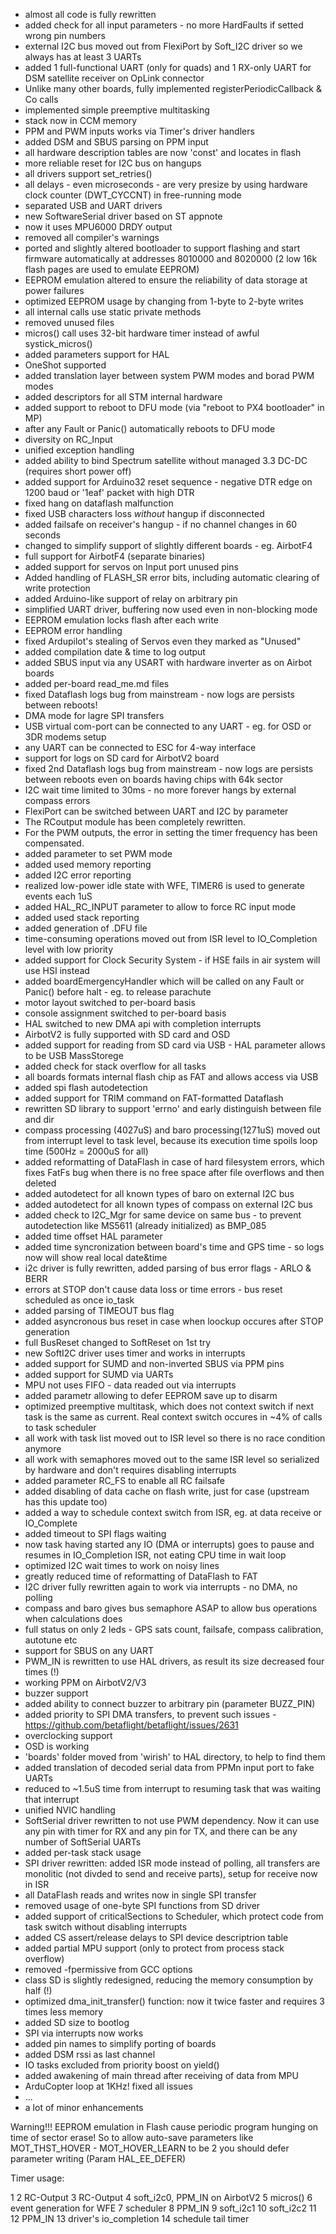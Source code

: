 * almost all code is fully rewritten
* added check for all input parameters - no more HardFaults if setted wrong pin numbers
* external I2C bus moved out from FlexiPort by Soft_I2C driver so we always has at least 3 UARTs
* added 1 full-functional UART (only for quads) and 1 RX-only UART for DSM satellite receiver on OpLink connector
* Unlike many other boards, fully implemented registerPeriodicCallback & Co calls
* implemented simple preemptive multitasking
* stack now in CCM memory
* PPM and PWM inputs works via Timer's driver handlers
* added DSM and SBUS parsing on PPM input
* all hardware description tables are now 'const' and locates in flash
* more reliable reset for I2C bus on hangups
* all drivers support set_retries()
* all delays - even microseconds - are very presize by using hardware clock counter (DWT_CYCCNT) in free-running mode
* separated USB and UART drivers
* new SoftwareSerial driver based on ST appnote
* now it uses MPU6000 DRDY output
* removed all compiler's warnings
* ported and slightly altered bootloader to support flashing and start firmware automatically at addresses 8010000 and 8020000 
  (2 low 16k flash pages are used to emulate EEPROM)
* EEPROM emulation altered to ensure the reliability of data storage at power failures
* optimized EEPROM usage by changing from 1-byte to 2-byte writes
* all internal calls use static private methods
* removed unused files
* micros() call uses 32-bit hardware timer instead of awful systick_micros()
* added parameters support for HAL
* OneShot supported
* added translation layer between system PWM modes and borad PWM modes
* added descriptors for all STM internal hardware
* added support to reboot to DFU mode (via "reboot to PX4 bootloader" in MP)
* after any Fault or Panic() automatically reboots to DFU mode
* diversity on RC_Input
* unified exception handling 
* added ability to bind Spectrum satellite without managed 3.3 DC-DC (requires short power off)
* added support for Arduino32 reset sequence - negative DTR edge on 1200 baud or '1eaf' packet with high DTR
* fixed hang on dataflash malfunction
* fixed USB characters loss *without* hangup if disconnected
* added failsafe on receiver's hangup - if no channel changes in 60 seconds
* changed to simplify support of slightly different boards - eg. AirbotF4
* full support for AirbotF4 (separate binaries)
* added support for servos on Input port unused pins
* Added handling of FLASH_SR error bits, including automatic clearing of write protection
* added Arduino-like support of relay on arbitrary pin
* simplified UART driver, buffering now used even in non-blocking mode
* EEPROM emulation locks flash after each write
* EEPROM error handling
* fixed Ardupilot's stealing of Servos even they marked as "Unused"
* added compilation date & time to log output
* added SBUS input via any USART with hardware inverter as on Airbot boards
* added per-board read_me.md files
* fixed Dataflash logs bug from mainstream - now logs are persists between reboots!
* DMA mode for lagre SPI transfers
* USB virtual com-port can be connected to any UART - eg. for OSD or 3DR modems setup
* any UART can be connected to ESC for 4-way interface
* support for logs on SD card for AirbotV2 board
* fixed 2nd Dataflash logs bug from mainstream - now logs are persists between reboots even on boards having chips with 64k sector
* I2C wait time limited to 30ms - no more forever hangs by external compass errors
* FlexiPort can be switched between UART and I2C by parameter
* The RCoutput module has been completely rewritten.
* For the PWM outputs, the error in setting the timer frequency has been compensated.
* added parameter to set PWM mode
* added used memory reporting
* added I2C error reporting
* realized low-power idle state with WFE, TIMER6 is used to generate events each 1uS
* added HAL_RC_INPUT parameter to allow to force RC input mode
* added used stack reporting
* added generation of .DFU file
* time-consuming operations moved out from ISR level to IO_Completion level with low priority
* added support for Clock Security System - if HSE fails in air system will use HSI instead
* added boardEmergencyHandler which will be called on any Fault or Panic() before halt - eg. to release parachute
* motor layout switched to per-board basis
* console assignment switched to per-board basis
* HAL switched to new DMA api with completion interrupts
* AirbotV2 is fully supported with SD card and OSD
* added support for reading from SD card via USB - HAL parameter allows to be USB MassStorege
* added check for stack overflow for all tasks
* all boards formats internal flash chip as FAT and allows access via USB
* added spi flash autodetection
* added support for TRIM command on FAT-formatted Dataflash
* rewritten SD library to support 'errno' and early distinguish between file and dir
* compass processing (4027uS) and baro processing(1271uS)  moved out from interrupt level to task level, because its
 execution time spoils loop time (500Hz = 2000uS for all)
* added reformatting of DataFlash in case of hard filesystem errors, which fixes FatFs bug when there is no free space 
 after file overflows and then deleted
* added autodetect for all known types of baro on external I2C bus
* added autodetect for all known types of compass on external I2C bus
* added check to I2C_Mgr for same device on same bus - to prevent autodetection like MS5611 (already initialized) as BMP_085
* added time offset HAL parameter
* added time syncronization between board's time and GPS time - so logs now will show real local date&time
* i2c driver is fully rewritten, added parsing of bus error flags - ARLO & BERR
* errors at STOP don't cause data loss or time errors - bus reset scheduled as once io_task
* added parsing of TIMEOUT bus flag
* added asyncronous bus reset in case when loockup occures after STOP generation
* full BusReset changed to SoftReset on 1st try
* new SoftI2C driver uses timer and works in interrupts
* added support for SUMD and non-inverted SBUS via PPM pins
* added support for SUMD via UARTs
* MPU not uses FIFO - data readed out via interrupts
* added parametr allowing to defer EEPROM save up to disarm
* optimized preemptive multitask, which does not context switch if next task is the same as current. Real context switch occures in ~4% of calls to task scheduler
* all work with task list moved out to ISR level so there is no race condition anymore
* all work with semaphores moved out to the same ISR level so serialized by hardware and don't requires disabling interrupts
* added parameter RC_FS to enable all RC failsafe
* added disabling of data cache on flash write, just for case (upstream has this update too)
* added a way to schedule context switch from ISR, eg. at data receive or IO_Complete
* added timeout to SPI flags waiting
* now task having started any IO (DMA or interrupts) goes to pause and resumes in IO_Completion ISR, not eating CPU time in wait loop
* optimized I2C wait times to work on noisy lines
* greatly reduced time of reformatting of DataFlash to FAT
* I2C driver fully rewritten again to work via interrupts - no DMA, no polling
* compass and baro gives bus semaphore ASAP to allow bus operations when calculations does
* full status on only 2 leds - GPS sats count, failsafe, compass calibration, autotune etc
* support for SBUS on any UART
* PWM_IN is rewritten to use HAL drivers, as result its size decreased four times (!)
* working PPM on AirbotV2/V3
* buzzer support
* added ability to connect buzzer to arbitrary pin (parameter BUZZ_PIN)
* added priority to SPI DMA transfers, to prevent such issues - https://github.com/betaflight/betaflight/issues/2631
* overclocking support
* OSD is working
* 'boards' folder moved from 'wirish' to HAL directory, to help to find them
* added translation of decoded serial data from PPMn input port to fake UARTs
* reduced to ~1.5uS time from interrupt to resuming task that was waiting that interrupt
* unified NVIC handling
* SoftSerial driver rewritten to not use PWM dependency. Now it can use any pin with timer for RX and any pin for TX, and there 
  can be any number of SoftSerial UARTs
* added per-task stack usage
* SPI driver rewritten: added ISR mode instead of polling, all transfers are monolitic (not divded to send and receive parts), setup for receive now in ISR
* all DataFlash reads and writes now in single SPI transfer
* removed usage of one-byte SPI functions from SD driver
* added support of criticalSections to Scheduler, which protect code from task switch without disabling interrupts
* added CS assert/release delays to SPI device descriptrion table
* added partial MPU support (only to protect from process stack overflow)
* removed -fpermissive from GCC options
* class SD is slightly redesigned, reducing the memory consumption by half (!)
* optimized dma_init_transfer() function: now it twice faster and requires 3 times less memory
* added SD size to bootlog
* SPI via interrupts now works
* added pin names to simplify porting of boards
* added DSM rssi as last channel
* IO tasks excluded from priority boost on yield()
* added awakening of main thread after receiving of data from MPU
* ArduCopter loop at 1KHz! fixed all issues
* ...
* a lot of minor enhancements


Warning!!!
EEPROM emulation in Flash cause periodic program hunging on time of sector erase! So to allow auto-save parameters
like MOT_THST_HOVER - MOT_HOVER_LEARN to be 2 you should defer parameter writing (Param HAL_EE_DEFER)



Timer usage:

1 
2 RC-Output
3 RC-Output
4 soft_i2c0, PPM_IN on AirbotV2
5 micros()
6 event generation for WFE
7 scheduler
8 PPM_IN
9 soft_i2c1
10 soft_i2c2
11 
12 PPM_IN
13 driver's io_completion
14 schedule tail timer


